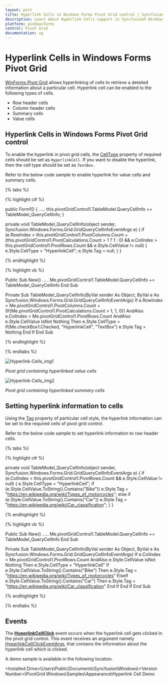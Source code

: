 ```yaml
---
layout: post
title: Hyperlink Cells in Windows Forms Pivot Grid control | Syncfusion
description: Learn about Hyperlink Cells support in Syncfusion® Windows Forms Pivot Grid control, its elements and more details.
platform: windowsforms
control: Pivot Grid
documentation: ug
---
```


# Hyperlink Cells in Windows Forms Pivot Grid

[WinForms Pivot Grid](https://www.syncfusion.com/winforms-ui-controls/pivot-grid) allows hyperlinking of cells to retrieve a detailed information about a particular cell. Hyperlink cell can be enabled to the following types of cells.

* Row header cells
* Column header cells
* Summary cells
* Value cells

## Hyperlink Cells in Windows Forms Pivot Grid control

To enable the hyperlink in pivot grid cells, the [CellType](https://help.syncfusion.com/cr/windowsforms/Syncfusion.Windows.Forms.Grid.GridStyleInfo.html#Syncfusion_Windows_Forms_Grid_GridStyleInfo_CellType) property of required cells should be set as `HyperlinkCell`. If you want to disable the hyperlink, then the cell type should be set as `TextBox`.

Refer to the below code sample to enable hyperlink for value cells and summary cells.

{% tabs %}

{% highlight c# %}

public Form1()
{
    .....
    this.pivotGridControl1.TableModel.QueryCellInfo += TableModel_QueryCellInfo;
}

private void TableModel_QueryCellInfo(object sender, Syncfusion.Windows.Forms.Grid.GridQueryCellInfoEventArgs e)
{
    if (e.RowIndex > this.pivotGridControl1.PivotColumns.Count + (this.pivotGridControl1.PivotCalculations.Count > 1 ? 1 : 0) && e.ColIndex > this.pivotGridControl1.PivotRows.Count && e.Style.CellValue != null)
    {
        e.Style.CellType = "HyperlinkCell";
        e.Style.Tag = null;
    }
}

{% endhighlight %}

{% highlight vb %}

Public Sub New()
    .....
    Me.pivotGridControl1.TableModel.QueryCellInfo += TableModel_QueryCellInfo
End Sub

Private Sub TableModel_QueryCellInfo(ByVal sender As Object, ByVal e As Syncfusion.Windows.Forms.Grid.GridQueryCellInfoEventArgs)
    If e.RowIndex > Me.pivotGridControl1.PivotColumns.Count + (If(Me.pivotGridControl1.PivotCalculations.Count > 1, 1, 0)) AndAlso e.ColIndex > Me.pivotGridControl1.PivotRows.Count AndAlso e.Style.CellValue IsNot Nothing Then
        e.Style.CellType = If(Me.checkBox1.Checked, "HyperlinkCell", "TextBox")
        e.Style.Tag = Nothing
    End If
End Sub

{% endhighlight %}

{% endtabs %}

![Hyperlink-Cells_img1](Hyperlink-Cells_images/Hyperlink-Cells_img1.png)

_Pivot grid containing hyperlinked value cells_

![Hyperlink-Cells_img2](Hyperlink-Cells_images/Hyperlink-Cells_img2.png)

_Pivot grid containing hyperlinked summary cells_

## Setting hyperlink information to cells

Using the [Tag](https://help.syncfusion.com/cr/windowsforms/Syncfusion.Windows.Forms.Grid.GridStyleInfo.html#Syncfusion_Windows_Forms_Grid_GridStyleInfo_Tag) property of particular cell style, the hyperlink information can be set to the required cells of pivot grid control.

Refer to the below code sample to set hyperlink information to row header cells.

{% tabs %}

{% highlight c# %}

private void TableModel_QueryCellInfo(object sender, Syncfusion.Windows.Forms.Grid.GridQueryCellInfoEventArgs e)
{
    if (e.ColIndex < this.pivotGridControl1.PivotRows.Count && e.Style.CellValue != null)
    {
        e.Style.CellType = "HyperlinkCell";
        if (e.Style.CellValue.ToString().Contains("Bike"))
            e.Style.Tag = "https://en.wikipedia.org/wiki/Types_of_motorcycles";
        else if (e.Style.CellValue.ToString().Contains("Car"))
            e.Style.Tag = "https://en.wikipedia.org/wiki/Car_classification";
    }
}

{% endhighlight %}

{% highlight vb %}

Public Sub New()
    .....
    Me.pivotGridControl1.TableModel.QueryCellInfo += TableModel_QueryCellInfo
End Sub

Private Sub TableModel_QueryCellInfo(ByVal sender As Object, ByVal e As Syncfusion.Windows.Forms.Grid.GridQueryCellInfoEventArgs)
    If e.ColIndex < Me.pivotGridControl1.PivotRows.Count AndAlso e.Style.CellValue IsNot Nothing Then
        e.Style.CellType = "HyperlinkCell"
        If e.Style.CellValue.ToString().Contains("Bike") Then
            e.Style.Tag = "https://en.wikipedia.org/wiki/Types_of_motorcycles"
        ElseIf e.Style.CellValue.ToString().Contains("Car") Then
            e.Style.Tag = "https://en.wikipedia.org/wiki/Car_classification"
        End If
    End If
End Sub

{% endhighlight %}

{% endtabs %}

## Events

The **[HyperlinkCellClick](https://help.syncfusion.com/cr/windowsforms/Syncfusion.Windows.Forms.PivotAnalysis.PivotGridControlBase.html)** event occurs when the hyperlink cell gets clicked in the pivot grid control. This event receives an argument namely [HyperlinkCellClickEventArgs](https://help.syncfusion.com/cr/windowsforms/Syncfusion.Windows.Forms.PivotAnalysis.HyperlinkCellClickEventArgs.html), that contains the information about the hyperlink cell which is clicked.

A demo sample is available in the following location.

&lt;Installed Drive&gt;\Users\Public\Documents\Syncfusion\Windows\\&lt;Version Number&gt;\PivotGrid.Windows\Samples\Appearance\Hyperlink Cell Demo
